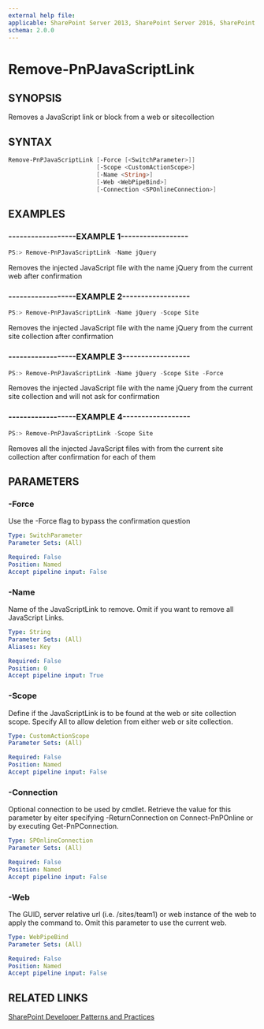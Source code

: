 ```yaml
---
external help file:
applicable: SharePoint Server 2013, SharePoint Server 2016, SharePoint Online
schema: 2.0.0
---
```

# Remove-PnPJavaScriptLink

## SYNOPSIS
Removes a JavaScript link or block from a web or sitecollection

## SYNTAX 

```powershell
Remove-PnPJavaScriptLink [-Force [<SwitchParameter>]]
                         [-Scope <CustomActionScope>]
                         [-Name <String>]
                         [-Web <WebPipeBind>]
                         [-Connection <SPOnlineConnection>]
```

## EXAMPLES

### ------------------EXAMPLE 1------------------
```powershell
PS:> Remove-PnPJavaScriptLink -Name jQuery
```

Removes the injected JavaScript file with the name jQuery from the current web after confirmation

### ------------------EXAMPLE 2------------------
```powershell
PS:> Remove-PnPJavaScriptLink -Name jQuery -Scope Site
```

Removes the injected JavaScript file with the name jQuery from the current site collection after confirmation

### ------------------EXAMPLE 3------------------
```powershell
PS:> Remove-PnPJavaScriptLink -Name jQuery -Scope Site -Force
```

Removes the injected JavaScript file with the name jQuery from the current site collection and will not ask for confirmation

### ------------------EXAMPLE 4------------------
```powershell
PS:> Remove-PnPJavaScriptLink -Scope Site
```

Removes all the injected JavaScript files with from the current site collection after confirmation for each of them

## PARAMETERS

### -Force
Use the -Force flag to bypass the confirmation question

```yaml
Type: SwitchParameter
Parameter Sets: (All)

Required: False
Position: Named
Accept pipeline input: False
```

### -Name
Name of the JavaScriptLink to remove. Omit if you want to remove all JavaScript Links.

```yaml
Type: String
Parameter Sets: (All)
Aliases: Key

Required: False
Position: 0
Accept pipeline input: True
```

### -Scope
Define if the JavaScriptLink is to be found at the web or site collection scope. Specify All to allow deletion from either web or site collection.

```yaml
Type: CustomActionScope
Parameter Sets: (All)

Required: False
Position: Named
Accept pipeline input: False
```

### -Connection
Optional connection to be used by cmdlet. Retrieve the value for this parameter by eiter specifying -ReturnConnection on Connect-PnPOnline or by executing Get-PnPConnection.

```yaml
Type: SPOnlineConnection
Parameter Sets: (All)

Required: False
Position: Named
Accept pipeline input: False
```

### -Web
The GUID, server relative url (i.e. /sites/team1) or web instance of the web to apply the command to. Omit this parameter to use the current web.

```yaml
Type: WebPipeBind
Parameter Sets: (All)

Required: False
Position: Named
Accept pipeline input: False
```

## RELATED LINKS

[SharePoint Developer Patterns and Practices](http://aka.ms/sppnp)